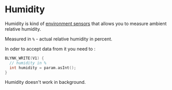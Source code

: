 # Humidity

Humidity is kind of [environment sensors](https://developer.android.com/guide/topics/sensors/sensors_environment.html) that allows you to measure ambient relative humidity.

Measured in `%` - actual relative humidity in percent.

In oder to accept data from it you need to :

```cpp
BLYNK_WRITE(V1) {
  // humidity in %
  int humidity = param.asInt();
}
```

Humidity doesn't work in background.

